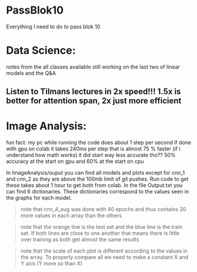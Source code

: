 # PassBlok10
Everything I need to do to pass blok 10
# Data Science:
notes from the all classes available still working on the last two of linear models and the Q&A
## Listen to Tilmans lectures in 2x speed!!! 1.5x is better for attention span, 2x just more efficient
# Image Analysis:
fun fact: my pc while running the code does about 1 step per second if done with gpu on colab it takes 240ms per step that is almost 75 % faster (if i understand how math works)
it did start way less accurate tho?? 50% accuracy at the start on gpu and 60% at the start on cpu


In ImageAnalysis/ouput you can find all models and plots except for cnn_1 and cnn_2 as they are above the 100mb limit of git pushes. Run code to get these takes about 1 hour to get both from colab. In the file Output.txt you can find 6 dictionaries. These dictionaries correspond to the values seen in the graphs for each model. 

> note that cnn_4_aug was done with 40 epochs and thus contains 20 more values in each array than the others

> note that the orange line is the test set and the blue line is the train set. If both lines are close to one another that means there is little over training as both get almost the same results

> note that the scale of each plot is different according to the values in the array. To properly compare all we need to make a constant X and Y axis (Y more so than X)
